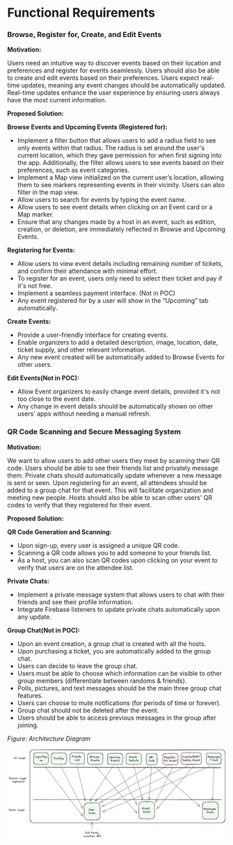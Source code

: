 # Functional Requirements


### Browse, Register for, Create, and Edit Events

**Motivation:**

Users need an intuitive way to discover events based on their location and preferences and register for events seamlessly. Users should also be able to create and edit events based on their preferences. Users expect real-time updates, meaning any event changes should be automatically updated. Real-time updates enhance the user experience by ensuring users always have the most current information.

**Proposed Solution:**

__Browse Events and Upcoming Events (Registered for):__

- Implement a filter button that allows users to add a radius field to see only events within that radius. The radius is set around the user's current location, which they gave permission for when first signing into the app. Additionally, the filter allows users to see events based on their preferences, such as event categories.
- Implement a Map view initialized on the current user’s location, allowing them to see markers representing events in their vicinity. Users can also filter in the map view.
- Allow users to search for events by typing the event name.
- Allow users to see event details when clicking on an Event card or a Map marker.
- Ensure that any changes made by a host in an event, such as edition, creation, or deletion, are immediately reflected in Browse and Upcoming Events.
 
__Registering for Events:__
- Allow users to view event details including remaining number of tickets, and confirm their attendance with minimal effort.
- To register for an event, users only need to select their ticket and pay if it's not free.
- Implement a seamless payment interface. (Not in POC)
- Any event registered for by a user will show in the “Upcoming” tab automatically.

__Create Events:__

- Provide a user-friendly interface for creating events.
- Enable organizers to add a detailed description, image, location, date, ticket supply, and other relevant information.
- Any new event created will be automatically added to Browse Events for other users.

__Edit Events(Not in POC):__

- Allow Event organizers to easily change event details, provided it's not too close to the event date.
- Any change in event details should be automatically shown on other users' apps without needing a manual refresh.


### QR Code Scanning and Secure Messaging System

**Motivation:**

We want to allow users to add other users they meet by scanning their QR code. Users should be able to see their friends list and privately message them. Private chats should automatically update whenever a new message is sent or seen. Upon registering for an event, all attendees should be added to a group chat for that event. This will facilitate organization and meeting new people. Hosts should also be able to scan other users' QR codes to verify that they registered for their event.

**Proposed Solution:**

__QR Code Generation and Scanning:__

- Upon sign-up, every user is assigned a unique QR code.
- Scanning a QR code allows you to add someone to your friends list.
- As a host, you can also scan QR codes upon clicking on your event to verify that users are on the attendee list.

__Private Chats:__

- Implement a private message system that allows users to chat with their friends and see their profile information.
- Integrate Firebase listeners to update private chats automatically upon any update.
 
__Group Chat(Not in POC):__

- Upon an event creation, a group chat is created with all the hosts.
- Upon purchasing a ticket, you are automatically added to the group chat.
- Users can decide to leave the group chat.
- Users must be able to choose which information can be visible to other group members (differentiate between randoms & friends).
- Polls, pictures, and text messages should be the main three group chat features.
- Users can choose to mute notifications (for periods of time or forever).
- Group chat should not be deleted after the event.
- Users should be able to access previous messages in the group after joining.

*Figure: Architecture Diagram*

![architecture diagram](images/architecture-diagram.png)
